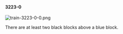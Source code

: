 #### 3223-0
![train-3223-0-0.png](https://github.com/lil-lab/nlvr/raw/master/nlvr/train/images/49/train-3223-0-0.png "train-3223-0-0.png")

There are at least two black blocks above a blue block.